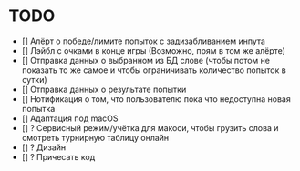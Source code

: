 # TODO
- [] Алёрт о победе/лимите попыток с задизабливанием инпута
- [] Лэйбл с очками в конце игры (Возможно, прям в том же алёрте)
- [] Отправка данных о выбранном из БД слове (чтобы потом не показать то же самое и чтобы ограничивать количество попыток в сутки)
- [] Отправка данных о результате попытки
- [] Нотификация о том, что пользователю пока что недоступна новая попытка
- [] Адаптация под macOS
- [] ? Сервисный режим/учётка для макоси, чтобы грузить слова и смотреть турнирную таблицу онлайн
- [] ? Дизайн
- [] ? Причесать код
